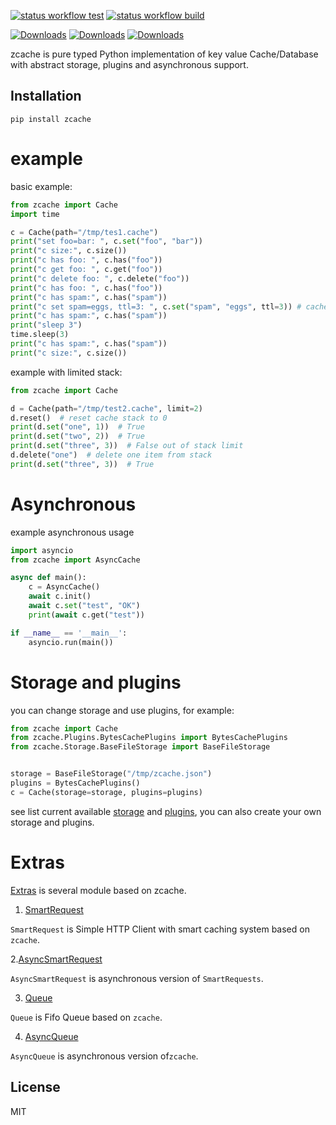 
[![status workflow test](https://github.com/guangrei/zcache/actions/workflows/python-app.yml/badge.svg)](https://github.com/guangrei/zcache/actions) 
[![status workflow build](https://github.com/guangrei/zcache/actions/workflows/release_to_pypi.yml/badge.svg)](https://github.com/guangrei/zcache/actions)

[![Downloads](https://static.pepy.tech/badge/zcache)](https://pepy.tech/project/zcache)
[![Downloads](https://static.pepy.tech/badge/zcache/month)](https://pepy.tech/project/zcache)
[![Downloads](https://static.pepy.tech/badge/zcache/week)](https://pepy.tech/project/zcache)

zcache is pure typed Python implementation of key value Cache/Database with abstract storage, plugins and asynchronous support.

## Installation
```
pip install zcache
```
# example

basic example:
```python
from zcache import Cache
import time

c = Cache(path="/tmp/tes1.cache")
print("set foo=bar: ", c.set("foo", "bar"))
print("c size:", c.size())
print("c has foo: ", c.has("foo"))
print("c get foo: ", c.get("foo"))
print("c delete foo: ", c.delete("foo"))
print("c has foo: ", c.has("foo"))
print("c has spam:", c.has("spam"))
print("c set spam=eggs, ttl=3: ", c.set("spam", "eggs", ttl=3)) # cache with ttl
print("c has spam:", c.has("spam"))
print("sleep 3")
time.sleep(3)
print("c has spam:", c.has("spam"))
print("c size:", c.size())
```
example with limited stack:
```python
from zcache import Cache

d = Cache(path="/tmp/test2.cache", limit=2)
d.reset()  # reset cache stack to 0
print(d.set("one", 1))  # True
print(d.set("two", 2))  # True
print(d.set("three", 3))  # False out of stack limit
d.delete("one")  # delete one item from stack
print(d.set("three", 3))  # True
```

# Asynchronous

example asynchronous usage

```python
import asyncio
from zcache import AsyncCache

async def main():
    c = AsyncCache()
    await c.init()
    await c.set("test", "OK")
    print(await c.get("test"))

if __name__ == '__main__':
    asyncio.run(main())
```

# Storage and plugins

you can change storage and use plugins, for example:

```python
from zcache import Cache
from zcache.Plugins.BytesCachePlugins import BytesCachePlugins
from zcache.Storage.BaseFileStorage import BaseFileStorage


storage = BaseFileStorage("/tmp/zcache.json")
plugins = BytesCachePlugins()
c = Cache(storage=storage, plugins=plugins)
```
see list current available [storage](https://github.com/guangrei/zcache/tree/main/zcache/Storage) and [plugins](https://github.com/guangrei/zcache/tree/main/zcache/Plugins), you can also create your own storage and plugins.

# Extras

[Extras](https://github.com/guangrei/zcache/tree/main/zcache/Extras) is several module based on zcache.

1. [SmartRequest](https://github.com/guangrei/zcache/blob/main/Tests/test_smartrequest.py)

`SmartRequest` is Simple HTTP Client with smart caching system based on `zcache`.

2.[AsyncSmartRequest](https://github.com/guangrei/zcache/blob/main/Tests/test_async_smartrequest.py)

`AsyncSmartRequest` is asynchronous version of `SmartRequests`.

3. [Queue](https://github.com/guangrei/zcache/blob/main/Tests/test_queue.py)

`Queue` is Fifo Queue based on `zcache`.

4. [AsyncQueue](https://github.com/guangrei/zcache/blob/main/Tests/test_async_queue.py)

`AsyncQueue` is asynchronous version of`zcache`.


## License

MIT
